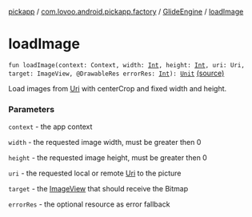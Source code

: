 [pickapp](../../index.md) / [com.lovoo.android.pickapp.factory](../index.md) / [GlideEngine](index.md) / [loadImage](./load-image.md)

# loadImage

`fun loadImage(context: Context, width: `[`Int`](https://kotlinlang.org/api/latest/jvm/stdlib/kotlin/-int/index.html)`, height: `[`Int`](https://kotlinlang.org/api/latest/jvm/stdlib/kotlin/-int/index.html)`, uri: Uri, target: ImageView, @DrawableRes errorRes: `[`Int`](https://kotlinlang.org/api/latest/jvm/stdlib/kotlin/-int/index.html)`): `[`Unit`](https://kotlinlang.org/api/latest/jvm/stdlib/kotlin/-unit/index.html) [(source)](https://github.com/lovoo/android-pickpic/blob/master/pickapp/src/main/kotlin/com/lovoo/android/pickapp/factory/GlideEngine.kt#L41)

Load images from [Uri](#) with centerCrop and fixed width and height.

### Parameters

`context` - the app context

`width` - the requested image width, must be greater then 0

`height` - the requested image height, must be greater then 0

`uri` - the requested local or remote [Uri](#) to the picture

`target` - the [ImageView](#) that should receive the Bitmap

`errorRes` - the optional resource as error fallback